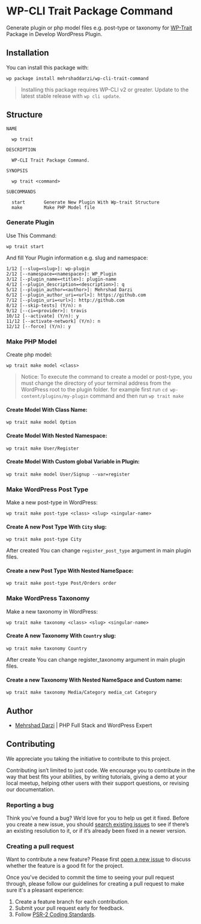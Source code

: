 # WP-CLI Trait Package Command

Generate plugin or php model files e.g. post-type or taxonomy for [WP-Trait](https://github.com/mehrshaddarzi/wp-trait) Package in Develop WordPress Plugin.

## Installation

You can install this package with:

```console
wp package install mehrshaddarzi/wp-cli-trait-command
```

> Installing this package requires WP-CLI v2 or greater. Update to the latest stable release with `wp cli update`.


## Structure

```
NAME

  wp trait

DESCRIPTION

  WP-CLI Trait Package Command.

SYNOPSIS

  wp trait <command>

SUBCOMMANDS

  start       Generate New Plugin With Wp-trait Structure
  make        Make PHP Model file
```

### Generate Plugin

Use This Command:

```
wp trait start
```

And fill Your Plugin information e.g. slug and namespace:

```
1/12 [--slug=<slug>]: wp-plugin
2/12 [--namespace=<namespace>]: WP_Plugin
3/12 [--plugin_name=<title>]: plugin-name
4/12 [--plugin_description=<description>]: q
5/12 [--plugin_author=<author>]: Mehrshad Darzi
6/12 [--plugin_author_uri=<url>]: https://github.com
7/12 [--plugin_uri=<url>]: http://github.com
8/12 [--skip-tests] (Y/n): n
9/12 [--ci=<provider>]: travis
10/12 [--activate] (Y/n): y
11/12 [--activate-network] (Y/n): n
12/12 [--force] (Y/n): y
```

### Make PHP Model

Create php model:

```
wp trait make model <class>
```

> Notice: To execute the command to create a model or post-type, you must change the directory of your terminal address from the WordPress root to the plugin folder. for example first run `cd wp-content/plugins/my-plugin` command and then run `wp trait make`

#### Create Model With Class Name:

```
wp trait make model Option
```

#### Create Model With Nested Namespace:

```
wp trait make User/Register
```

#### Create Model With Custom global Variable in Plugin:

```
wp trait make model User/Signup --var=register
```

### Make WordPress Post Type

Make a new post-type in WordPress:

```
wp trait make post-type <class> <slug> <singular-name>
```

#### Create A new Post Type With `City` slug:

```
wp trait make post-type City
```

After created You can change `register_post_type` argument in main plugin files.

#### Create a new Post Type With Nested NameSpace:

```
wp trait make post-type Post/Orders order
```

### Make WordPress Taxonomy

Make a new taxonomy in WordPress:

```
wp trait make taxonomy <class> <slug> <singular-name>
```

#### Create A new Taxonomy With `Country` slug:

```
wp trait make taxonomy Country
```

After create You can change register_taxonomy argument in main plugin files.

#### Create a new Taxonomy With Nested NameSpace and Custom name:

```
wp trait make taxonomy Media/Category media_cat Category
```

## Author

- [Mehrshad Darzi](https://www.linkedin.com/in/mehrshaddarzi/) | PHP Full Stack and WordPress Expert

## Contributing

We appreciate you taking the initiative to contribute to this project.

Contributing isn’t limited to just code. We encourage you to contribute in the way that best fits your abilities, by writing tutorials, giving a demo at your local meetup, helping other users with their support questions, or revising our documentation.

### Reporting a bug

Think you’ve found a bug? We’d love for you to help us get it fixed.
Before you create a new issue, you should [search existing issues](https://github.com/mehrshaddarzi/wp-cli-trait-command/issues) to see if there’s an existing resolution to it, or if it’s already been fixed in a newer version.

### Creating a pull request

Want to contribute a new feature? Please first [open a new issue](https://github.com/mehrshaddarzi/wp-cli-trait-command/issues/new) to discuss whether the feature is a good fit for the project.

Once you've decided to commit the time to seeing your pull request through, please follow our guidelines for creating a pull request to make sure it's a pleasant experience:

1. Create a feature branch for each contribution.
2. Submit your pull request early for feedback.
3. Follow [PSR-2 Coding Standards](http://www.php-fig.org/psr/psr-2/).
